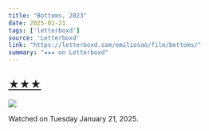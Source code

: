 ```yaml
---
title: "Bottoms, 2023"
date: 2025-01-21
tags: ['letterboxd']
source: 'Letterboxd'
link: "https://letterboxd.com/emiliosao/film/bottoms/"
summary: "★★★ on Letterboxd"
---
```


## [★★★](https://letterboxd.com/emiliosao/film/bottoms/)  

<p><img src="https://a.ltrbxd.com/resized/film-poster/7/3/1/2/2/2/731222-bottoms-0-600-0-900-crop.jpg?v=11b87368c8" /></p> <p>Watched on Tuesday January 21, 2025.</p>